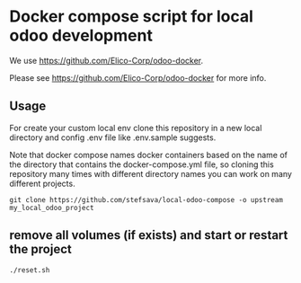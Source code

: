 # Docker compose script for local odoo development

We use https://github.com/Elico-Corp/odoo-docker.

Please see https://github.com/Elico-Corp/odoo-docker for more info.

## Usage

For create your custom local env clone this repository in a new local directory
and config .env file like .env.sample suggests.

Note that docker compose names docker containers based on the name of the directory that contains the docker-compose.yml file,
so cloning this repository many times with different directory names you can work on many different projects.

```
git clone https://github.com/stefsava/local-odoo-compose -o upstream my_local_odoo_project
```

## remove all volumes (if exists) and start or restart the project

```bash
./reset.sh
```

